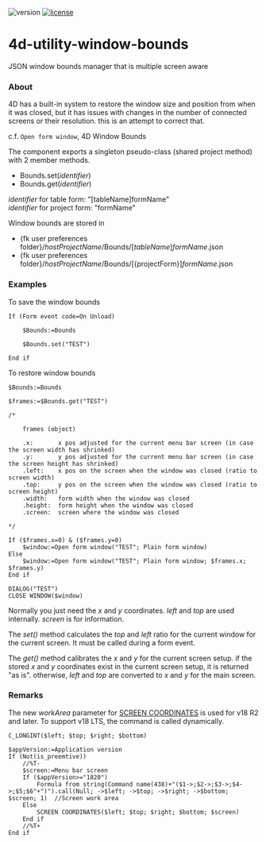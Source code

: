 ![version](https://img.shields.io/badge/version-18%2B-EB8E5F)
[![license](https://img.shields.io/github/license/miyako/4d-utility-window-bounds)](LICENSE)

# 4d-utility-window-bounds
JSON window bounds manager that is multiple screen aware

### About

4D has a built-in system to restore the window size and position from when it was closed, but it has issues with changes in the number of connected screens or their resolution. this is an attempt to correct that.

c.f. `Open form window`, 4D Window Bounds

The component exports a singleton pseudo-class (shared project method) with 2 member methods.

* Bounds.set(*identifier*)
* Bounds.get(*identifier*)

*identifier* for table form: "[tableName]formName"  
*identifier* for project form: "formName"

Window bounds are stored in 

* {fk user preferences folder}/*hostProjectName*/Bounds/[*tableName*]*formName*.json
* {fk user preferences folder}/*hostProjectName*/Bounds/[{projectForm}]*formName*.json

### Examples

To save the window bounds

```4d
If (Form event code=On Unload)
	
	$Bounds:=Bounds
	
	$Bounds.set("TEST")
	
End if 
```

To restore window bounds

```4d
$Bounds:=Bounds

$frames:=$Bounds.get("TEST")

/*
	
	frames (object)
	
	.x:       x pos adjusted for the current menu bar screen (in case the screen width has shrinked)
	.y:       y pos adjusted for the current menu bar screen (in case the screen height has shrinked)
	.left:    x pos on the screen when the window was closed (ratio to screen width)
	.top:     y pos on the screen when the window was closed (ratio to screen height)
	.width:   form width when the window was closed
	.height:  form height when the window was closed
	.screen:  screen where the window was closed
	
*/

If ($frames.x=0) & ($frames.y=0)
	$window:=Open form window("TEST"; Plain form window)
Else 
	$window:=Open form window("TEST"; Plain form window; $frames.x; $frames.y)
End if 

DIALOG("TEST")
CLOSE WINDOW($window)
```

Normally you just need the *x* and *y* coordinates. *left* and *top* are used internally. *screen* is for information.

The *set()* method calculates the *top* and *left* ratio for the current window for the current screen. It must be called during a form event.

The *get()* method calibrates the *x* and *y* for the current screen setup. if the stored *x* and *y* coordinates exist in the current screen setup, it is returned "as is". otherwise, *left* and *top* are converted to *x* and *y* for the main screen.

### Remarks 

The new *workArea* parameter for [SCREEN COORDINATES](https://blog.4d.com/take-control-of-your-work-area/) is used for v18 R2 and later. To support v18 LTS, the command is called dynamically.

```4d
C_LONGINT($left; $top; $right; $bottom)

$appVersion:=Application version
If (Not(is_preemtive))
	//%T-
	$screen:=Menu bar screen
	If ($appVersion>="1820")
		Formula from string(Command name(438)+"($1->;$2->;$3->;$4->;$5;$6"+")").call(Null; ->$left; ->$top; ->$right; ->$bottom; $screen; 1)  //Screen work area
	Else 
		SCREEN COORDINATES($left; $top; $right; $bottom; $screen)
	End if 
	//%T+
End if
```


